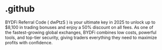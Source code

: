# .github
BYDFi Referral Code ( dwPtzS ) is your ultimate key in 2025 to unlock up to $8,100 in trading bonuses and enjoy a 50% discount on all fees. As one of the fastest-growing global exchanges, BYDFi combines low costs, powerful tools, and top-tier security, giving traders everything they need to maximize profits with confidence.
